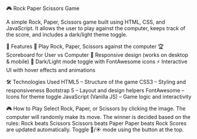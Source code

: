 🎮 Rock Paper Scissors Game

A simple Rock, Paper, Scissors game built using HTML, CSS, and JavaScript.
It allows the user to play against the computer, keeps track of the score, and includes a dark/light theme toggle.

🚀 Features
🎲 Play Rock, Paper, Scissors against the computer
🏆 Scoreboard for User vs Computer
📱 Responsive design (works on desktop & mobile)
🌙 Dark/Light mode toggle with FontAwesome icons
⚡ Interactive UI with hover effects and animations

🛠️ Technologies Used
HTML5 – Structure of the game
CSS3 – Styling and responsiveness
Bootstrap 5 – Layout and design helpers
FontAwesome – Icons for theme toggle
JavaScript (Vanilla JS) – Game logic and interactivity

🎮 How to Play
Select Rock, Paper, or Scissors by clicking the image.
The computer will randomly make its move.
The winner is decided based on the rules:
Rock beats Scissors
Scissors beats Paper
Paper beats Rock
Scores are updated automatically.
Toggle 🌙/☀️ mode using the button at the top.
